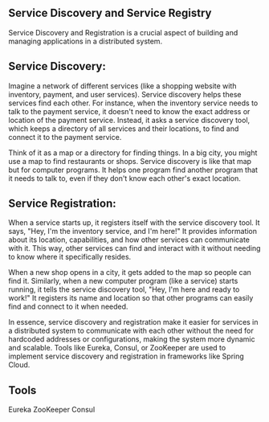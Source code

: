 ## Service Discovery and Service Registry
Service Discovery and Registration is a crucial aspect of building and managing applications in a distributed system.

## Service Discovery: 

Imagine a network of different services (like a shopping website with inventory, payment, and user services). Service discovery helps these services find each other. For instance, when the inventory service needs to talk to the payment service, it doesn't need to know the exact address or location of the payment service. Instead, it asks a service discovery tool, which keeps a directory of all services and their locations, to find and connect it to the payment service.

Think of it as a map or a directory for finding things. In a big city, you might use a map to find restaurants or shops. Service discovery is like that map but for computer programs. It helps one program find another program that it needs to talk to, even if they don't know each other's exact location.

## Service Registration: 

When a service starts up, it registers itself with the service discovery tool. It says, "Hey, I'm the inventory service, and I'm here!" It provides information about its location, capabilities, and how other services can communicate with it. This way, other services can find and interact with it without needing to know where it specifically resides.

When a new shop opens in a city, it gets added to the map so people can find it. Similarly, when a new computer program (like a service) starts running, it tells the service discovery tool, "Hey, I'm here and ready to work!" It registers its name and location so that other programs can easily find and connect to it when needed.

In essence, service discovery and registration make it easier for services in a distributed system to communicate with each other without the need for hardcoded addresses or configurations, making the system more dynamic and scalable. Tools like Eureka, Consul, or ZooKeeper are used to implement service discovery and registration in frameworks like Spring Cloud.

## Tools
Eureka
ZooKeeper
Consul
